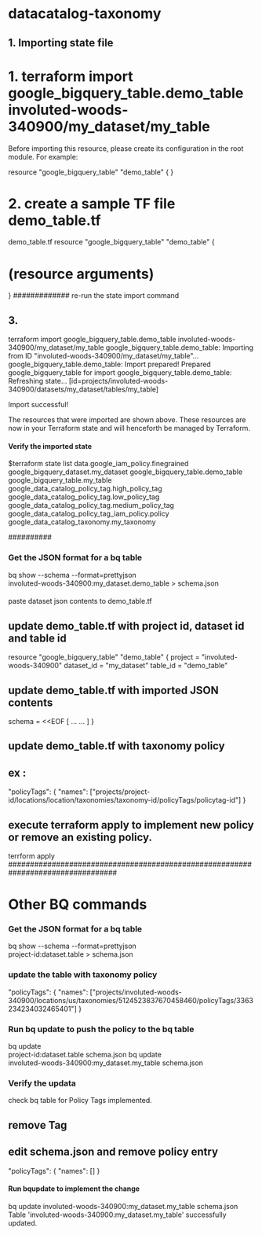 # datacatalog-taxonomy

## 1. Importing state file

# 1. terraform import google_bigquery_table.demo_table involuted-woods-340900/my_dataset/my_table

Before importing this resource, please create its configuration in the root module. For example:

resource "google_bigquery_table" "demo_table" {
}

# 2. create a sample TF file demo_table.tf ####
demo_table.tf
resource "google_bigquery_table" "demo_table" {
  # (resource arguments)
}
############# re-run the state import command
## 3.
terraform import google_bigquery_table.demo_table involuted-woods-340900/my_dataset/my_table
google_bigquery_table.demo_table: Importing from ID "involuted-woods-340900/my_dataset/my_table"...
google_bigquery_table.demo_table: Import prepared!
  Prepared google_bigquery_table for import
google_bigquery_table.demo_table: Refreshing state... [id=projects/involuted-woods-340900/datasets/my_dataset/tables/my_table]

Import successful!

The resources that were imported are shown above. These resources are now in
your Terraform state and will henceforth be managed by Terraform.

#### Verify the imported state
$terraform state list
data.google_iam_policy.finegrained
google_bigquery_dataset.my_dataset
google_bigquery_table.demo_table
google_bigquery_table.my_table
google_data_catalog_policy_tag.high_policy_tag
google_data_catalog_policy_tag.low_policy_tag
google_data_catalog_policy_tag.medium_policy_tag
google_data_catalog_policy_tag_iam_policy.policy
google_data_catalog_taxonomy.my_taxonomy

##########

### Get the JSON format for a bq table ###
bq show --schema --format=prettyjson \
   involuted-woods-340900:my_dataset.demo_table > schema.json

####
paste dataset json contents to demo_table.tf

## update demo_table.tf with project id, dataset id and table id

resource "google_bigquery_table" "demo_table" {
  project                     = "involuted-woods-340900"
  dataset_id                  = "my_dataset"
  table_id                    = "demo_table"
##
## update demo_table.tf with imported JSON contents
   schema = <<EOF
[
   ...
   ...
]
}


## update demo_table.tf with taxonomy  policy
## ex : 
"policyTags": {
     "names": ["projects/project-id/locations/location/taxonomies/taxonomy-id/policyTags/policytag-id"]
   }
## execute terraform apply to implement new policy or remove an existing policy.
terrform apply
#################################################################################

# Other BQ commands #####

### Get the JSON format for a bq table ###
bq show --schema --format=prettyjson \
   project-id:dataset.table > schema.json
### update the table with taxonomy policy
"policyTags": {
     "names": ["projects/involuted-woods-340900/locations/us/taxonomies/5124523837670458460/policyTags/3363234234032465401"]
   }
### Run bq update to push the policy to the bq table
bq update \
   project-id:dataset.table schema.json
bq update \
   involuted-woods-340900:my_dataset.my_table schema.json

### Verify the updata
check bq table for Policy Tags implemented.

## remove Tag
## edit schema.json and remove policy entry
"policyTags": {
      "names": []
}
#### Run bqupdate to implement the change
bq update    involuted-woods-340900:my_dataset.my_table schema.json
Table 'involuted-woods-340900:my_dataset.my_table' successfully updated.


